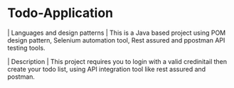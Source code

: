 # Todo-Application
| Languages and design patterns |
This is a Java based project using POM design pattern,
Selenium automation tool,
Rest assured and ppostman API testing tools.

| Description |
This project requires you to login with a valid credinitail then create your todo list, using API integration tool like rest assured and postman.
